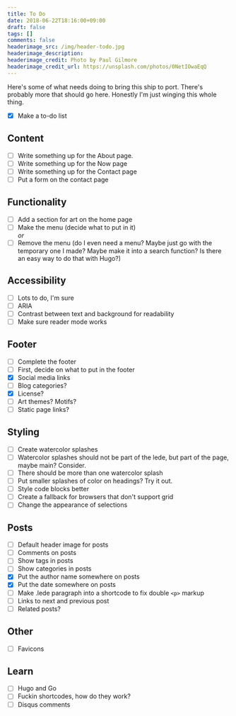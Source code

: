 ```yaml
---
title: To Do
date: 2018-06-22T18:16:00+09:00
draft: false
tags: []
comments: false
headerimage_src: /img/header-todo.jpg
headerimage_description:
headerimage_credit: Photo by Paul Gilmore
headerimage_credit_url: https://unsplash.com/photos/0NetIOwaEqQ
---
```


Here's some of what needs doing to bring this ship to port. There's probably more that should go here. Honestly I'm just winging this whole thing.
<!--more-->

- [x] Make a to-do list

## Content

- [ ] Write something up for the About page.
- [ ] Write something up for the Now page
- [ ] Write something up for the Contact page
- [ ] Put a form on the contact page

## Functionality

- [ ] Add a section for art on the home page
- [ ] Make the menu (decide what to put in it)  
_or_
- [ ] Remove the menu (do I even need a menu? Maybe just go with the temporary one I made? Maybe make it into a search function? Is there an easy way to do that with Hugo?)

## Accessibility

- [ ] Lots to do, I'm sure
- [ ] ARIA
- [ ] Contrast between text and background for readability
- [ ] Make sure reader mode works

## Footer

- [ ] Complete the footer
- [ ] First, decide on what to put in the footer
- [x] Social media links
- [ ] Blog categories?
- [x] License?
- [ ] Art themes? Motifs?
- [ ] Static page links?

## Styling

- [ ] Create watercolor splashes
- [ ] Watercolor splashes should not be part of the lede, but part of the page, maybe main? Consider.
- [ ] There should be more than one watercolor splash
- [ ] Put smaller splashes of color on headings? Try it out.
- [ ] Style code blocks better
- [ ] Create a fallback for browsers that don't support grid
- [ ] Change the appearance of selections

## Posts

- [ ] Default header image for posts
- [ ] Comments on posts
- [ ] Show tags in posts
- [ ] Show categories in posts
- [x] Put the author name somewhere on posts
- [x] Put the date somewhere on posts
- [ ] Make .lede paragraph into a shortcode to fix double `<p>` markup
- [ ] Links to next and previous post
- [ ] Related posts?

## Other

- [ ] Favicons

## Learn

- [ ] Hugo and Go
- [ ] Fuckin shortcodes, how do they work?
- [ ] Disqus comments
